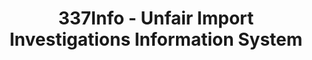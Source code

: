 ---
layout: default
bigquery: https://console.cloud.google.com/bigquery?p=patents-public-data&d=usitc_investigations&page=dataset&project=sheets-management-319211
citation: US International Trade Commission 337Info Unfair Import Investigations Information
  System
contributors: US International Trade Comission
cost: None
description: US International Trade Commission 337Info Unfair Import Investigations
  Information System contains data on investigations done under Section 337. Section
  337 declares the infringement of certain statutory intellectual property rights
  and other forms of unfair competition in import trade to be unlawful practices.
  Most Section 337 investigations involve allegations of patent or registered trademark
  infringement.
documentation: FAQ and tutorial available on the site
last_edit: 04/07/2022, 23:59:48
location: https://pubapps2.usitc.gov/337external/
maintained_by: US International Trade Comission
schema_fields:
- dateOfPublicationFrNotice
- id
- investigationNo
- finalIdOnViolationDue
- issueDateOtherNonFinal
- startDateMarkmanHearing
- dateCreated
- lastUpdated
- endDateMarkmanHearing
- complainant
- actualEndDateEvidHear
- currentStatus
- teoIdIssueDate
- investigationType
- respondent
- teoIdDueDate
- copyrightNumbers
- invUnfairAct
- aljAssigned
- trademarkNumbers
- teoProceedingInvolved
- patentNumber
- htsNumbers
- targetDate
- teoReliefGranted
- scheduledStartDateEvidHear
- patentNumbers
- finalDetNoViolation
- docketNo
- internalRemand
- dateComplaintFiled
- currentActiveALJ
- ouiiAttorney
- finalIdOnViolationIssue
- investigationTermDate
- actualStartDateEvidHear
- ouiiParticipation
- markmanHearing
- scheduledEndDateEvidHear
- finalDetViolation
- gcAttorney
- cafcAppeals
- title
- publication_number
shortname: unfair_import_investigations
tags:
- import
- legal
- trade
timeframe: 2008-2021 (prior to 2008 downloadable as a JSON file)
title: 337Info - Unfair Import Investigations Information System
uuid: 2721f5ec-e599-4890-9265-9706719fc71e
---